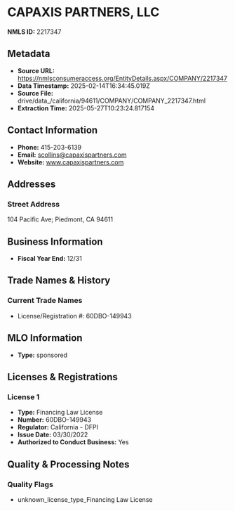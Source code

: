 # CAPAXIS PARTNERS, LLC

**NMLS ID:** 2217347

## Metadata
- **Source URL:** https://nmlsconsumeraccess.org/EntityDetails.aspx/COMPANY/2217347
- **Data Timestamp:** 2025-02-14T16:34:45.019Z
- **Source File:** drive/data_/california/94611/COMPANY/COMPANY_2217347.html
- **Extraction Time:** 2025-05-27T10:23:24.817154

## Contact Information
- **Phone:** 415-203-6139
- **Email:** scollins@capaxispartners.com
- **Website:** www.capaxispartners.com

## Addresses
### Street Address
104 Pacific Ave; Piedmont, CA 94611

## Business Information
- **Fiscal Year End:** 12/31

## Trade Names & History
### Current Trade Names
- License/Registration #: 60DBO-149943

## MLO Information
- **Type:** sponsored

## Licenses & Registrations

### License 1
- **Type:** Financing Law License
- **Number:** 60DBO-149943
- **Regulator:** California - DFPI
- **Issue Date:** 03/30/2022
- **Authorized to Conduct Business:** Yes

## Quality & Processing Notes
### Quality Flags
- unknown_license_type_Financing Law License

